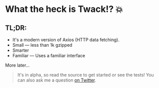 # What the heck is Twack!? 💥

## TL;DR:

- It's a modern version of Axios (HTTP data fetching).
- Small — less than 1k gzipped
- Smarter
- Familiar — Uses a familiar interface

More later...

> It's in alpha, so read the source to get started or see the tests! You can also ask me a question [on Twitter](https://twitter.com/donavon).
